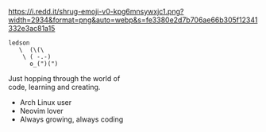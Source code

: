 https://i.redd.it/shrug-emoji-v0-kpg6mnsywxjc1.png?width=2934&format=png&auto=webp&s=fe3380e2d7b706ae66b305f12341332e3ac81a15

```code
ledson
   \  (\(\ 
    \ ( -.-)
      o_(")(")
```
Just hopping through the world of    
code, learning and creating.         
                                      
* Arch Linux user                    
* Neovim lover                       
* Always growing, always coding      
